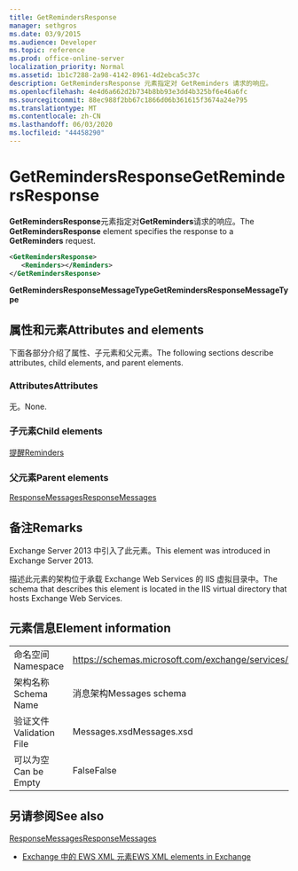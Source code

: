 ```yaml
---
title: GetRemindersResponse
manager: sethgros
ms.date: 03/9/2015
ms.audience: Developer
ms.topic: reference
ms.prod: office-online-server
localization_priority: Normal
ms.assetid: 1b1c7288-2a98-4142-8961-4d2ebca5c37c
description: GetRemindersResponse 元素指定对 GetReminders 请求的响应。
ms.openlocfilehash: 4e4d6a662d2b734b8bb93e3dd4b325bf6e46a6fc
ms.sourcegitcommit: 88ec988f2bb67c1866d06b361615f3674a24e795
ms.translationtype: MT
ms.contentlocale: zh-CN
ms.lasthandoff: 06/03/2020
ms.locfileid: "44458290"
---
```

# <a name="getremindersresponse"></a><span data-ttu-id="d33ce-103">GetRemindersResponse</span><span class="sxs-lookup"><span data-stu-id="d33ce-103">GetRemindersResponse</span></span>

<span data-ttu-id="d33ce-104">**GetRemindersResponse**元素指定对**GetReminders**请求的响应。</span><span class="sxs-lookup"><span data-stu-id="d33ce-104">The **GetRemindersResponse** element specifies the response to a **GetReminders** request.</span></span> 
  
```XML
<GetRemindersResponse>
   <Reminders></Reminders>
</GetRemindersResponse>

```

 <span data-ttu-id="d33ce-105">**GetRemindersResponseMessageType**</span><span class="sxs-lookup"><span data-stu-id="d33ce-105">**GetRemindersResponseMessageType**</span></span>
## <a name="attributes-and-elements"></a><span data-ttu-id="d33ce-106">属性和元素</span><span class="sxs-lookup"><span data-stu-id="d33ce-106">Attributes and elements</span></span>

<span data-ttu-id="d33ce-107">下面各部分介绍了属性、子元素和父元素。</span><span class="sxs-lookup"><span data-stu-id="d33ce-107">The following sections describe attributes, child elements, and parent elements.</span></span>
  
### <a name="attributes"></a><span data-ttu-id="d33ce-108">Attributes</span><span class="sxs-lookup"><span data-stu-id="d33ce-108">Attributes</span></span>

<span data-ttu-id="d33ce-109">无。</span><span class="sxs-lookup"><span data-stu-id="d33ce-109">None.</span></span>
  
### <a name="child-elements"></a><span data-ttu-id="d33ce-110">子元素</span><span class="sxs-lookup"><span data-stu-id="d33ce-110">Child elements</span></span>

[<span data-ttu-id="d33ce-111">提醒</span><span class="sxs-lookup"><span data-stu-id="d33ce-111">Reminders</span></span>](reminders.md)
  
### <a name="parent-elements"></a><span data-ttu-id="d33ce-112">父元素</span><span class="sxs-lookup"><span data-stu-id="d33ce-112">Parent elements</span></span>

[<span data-ttu-id="d33ce-113">ResponseMessages</span><span class="sxs-lookup"><span data-stu-id="d33ce-113">ResponseMessages</span></span>](responsemessages.md)
  
## <a name="remarks"></a><span data-ttu-id="d33ce-114">备注</span><span class="sxs-lookup"><span data-stu-id="d33ce-114">Remarks</span></span>

<span data-ttu-id="d33ce-115">Exchange Server 2013 中引入了此元素。</span><span class="sxs-lookup"><span data-stu-id="d33ce-115">This element was introduced in Exchange Server 2013.</span></span>
  
<span data-ttu-id="d33ce-116">描述此元素的架构位于承载 Exchange Web Services 的 IIS 虚拟目录中。</span><span class="sxs-lookup"><span data-stu-id="d33ce-116">The schema that describes this element is located in the IIS virtual directory that hosts Exchange Web Services.</span></span>
  
## <a name="element-information"></a><span data-ttu-id="d33ce-117">元素信息</span><span class="sxs-lookup"><span data-stu-id="d33ce-117">Element information</span></span>

|||
|:-----|:-----|
|<span data-ttu-id="d33ce-118">命名空间</span><span class="sxs-lookup"><span data-stu-id="d33ce-118">Namespace</span></span>  <br/> |https://schemas.microsoft.com/exchange/services/2006/messages  <br/> |
|<span data-ttu-id="d33ce-119">架构名称</span><span class="sxs-lookup"><span data-stu-id="d33ce-119">Schema Name</span></span>  <br/> |<span data-ttu-id="d33ce-120">消息架构</span><span class="sxs-lookup"><span data-stu-id="d33ce-120">Messages schema</span></span>  <br/> |
|<span data-ttu-id="d33ce-121">验证文件</span><span class="sxs-lookup"><span data-stu-id="d33ce-121">Validation File</span></span>  <br/> |<span data-ttu-id="d33ce-122">Messages.xsd</span><span class="sxs-lookup"><span data-stu-id="d33ce-122">Messages.xsd</span></span>  <br/> |
|<span data-ttu-id="d33ce-123">可以为空</span><span class="sxs-lookup"><span data-stu-id="d33ce-123">Can be Empty</span></span>  <br/> |<span data-ttu-id="d33ce-124">False</span><span class="sxs-lookup"><span data-stu-id="d33ce-124">False</span></span>  <br/> |
   
## <a name="see-also"></a><span data-ttu-id="d33ce-125">另请参阅</span><span class="sxs-lookup"><span data-stu-id="d33ce-125">See also</span></span>



[<span data-ttu-id="d33ce-126">ResponseMessages</span><span class="sxs-lookup"><span data-stu-id="d33ce-126">ResponseMessages</span></span>](responsemessages.md)


- [<span data-ttu-id="d33ce-127">Exchange 中的 EWS XML 元素</span><span class="sxs-lookup"><span data-stu-id="d33ce-127">EWS XML elements in Exchange</span></span>](ews-xml-elements-in-exchange.md)

